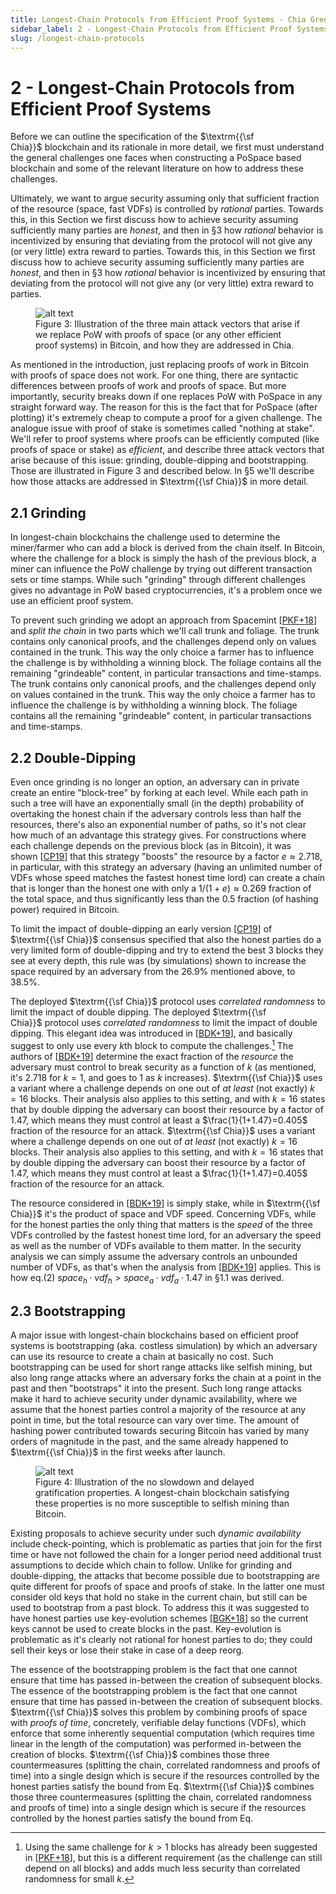 ```yaml
---
title: Longest-Chain Protocols from Efficient Proof Systems - Chia Green Paper
sidebar_label: 2 - Longest-Chain Protocols from Efficient Proof Systems
slug: /longest-chain-protocols
---
```


# 2 - Longest-Chain Protocols from Efficient Proof Systems

Before we can outline the specification of the $\textrm{{\sf Chia}}$ blockchain and its rationale in more detail, we first must understand the general challenges one faces when constructing a PoSpace based blockchain and some of the relevant literature on how to address these challenges.

Ultimately, we want to argue security assuming only that sufficient fraction of the resource (space, fast VDFs) is controlled by _rational_ parties. Towards this, in this Section we first discuss how to achieve security assuming sufficiently many parties are _honest_, and then in §3 how _rational_ behavior is incentivized by ensuring that deviating from the protocol will not give any (or very little) extra reward to parties. Towards this, in this Section we first discuss how to achieve security assuming sufficiently many parties are _honest_, and then in §3 how _rational_ behavior is incentivized by ensuring that deviating from the protocol will not give any (or very little) extra reward to parties.

<figure>
    <img src="/img/green-paper/3Issues.png" alt="alt text" />
    <figcaption>Figure 3: Illustration of the three main attack vectors that arise if we replace PoW with proofs of space (or any other efficient proof systems) in Bitcoin, and how they are addressed in Chia.</figcaption>
</figure>

As mentioned in the introduction, just replacing proofs of work in Bitcoin with proofs of space does not work. For one thing, there are syntactic differences between proofs of work and proofs of space. But more importantly, security breaks down if one replaces PoW with PoSpace in any straight forward way. The reason for this is the fact that for PoSpace (after plotting) it's extremely cheap to compute a proof for a given challenge. The analogue issue with proof of stake is sometimes called "nothing at stake". We'll refer to proof systems where proofs can be efficiently computed (like proofs of space or stake) as _efficient_, and describe three attack vectors that arise because of this issue: grinding, double-dipping and bootstrapping. Those are illustrated in Figure 3 and described below. In §5 we'll describe how those attacks are addressed in $\textrm{{\sf Chia}}$ in more detail.

## 2.1 Grinding

In longest-chain blockchains the challenge used to determine the miner/farmer who can add a block is derived from the chain itself. In Bitcoin, where the challenge for a block is simply the hash of the previous block, a miner can influence the PoW challenge by trying out different transaction sets or time stamps. While such "grinding" through different challenges gives no advantage in PoW based cryptocurrencies, it's a problem once we use an efficient proof system.

To prevent such grinding we adopt an approach from Spacemint [<a href="/green-paper-references/#PKF18">PKF+18</a>] and _split the chain_ in two parts which we'll call trunk and foliage. The trunk contains only canonical proofs, and the challenges depend only on values contained in the trunk. This way the only choice a farmer has to influence the challenge is by withholding a winning block. The foliage contains all the remaining "grindeable" content, in particular transactions and time-stamps. The trunk contains only canonical proofs, and the challenges depend only on values contained in the trunk. This way the only choice a farmer has to influence the challenge is by withholding a winning block. The foliage contains all the remaining "grindeable" content, in particular transactions and time-stamps.

## 2.2 Double-Dipping

Even once grinding is no longer an option, an adversary can in private create an entire "block-tree" by forking at each level. While each path in such a tree will have an exponentially small (in the depth) probability of overtaking the honest chain if the adversary controls less than half the resources, there's also an exponential number of paths, so it's not clear how much of an advantage this strategy gives. For constructions where each challenge depends on the previous block (as in Bitcoin), it was shown [<a href="/green-paper-references/#CP19">CP19</a>] that this strategy "boosts" the resource by a factor $e\approx 2.718$, in particular, with this strategy an adversary (having an unlimited number of VDFs whose speed matches the fastest honest time lord) can create a chain that is longer than the honest one with only a $1/(1+e)\approx 0.269$ fraction of the total space, and thus significantly less than the $0.5$ fraction (of hashing power) required in Bitcoin.

To limit the impact of double-dipping an early version [<a href="/green-paper-references/#CP19">CP19</a>] of $\textrm{{\sf Chia}}$ consensus specified that also the honest parties do a very limited form of double-dipping and try to extend the best $3$ blocks they see at every depth, this rule was (by simulations) shown to increase the space required by an adversary from the $26.9\%$ mentioned above, to $38.5\%$.

The deployed $\textrm{{\sf Chia}}$ protocol uses _correlated randomness_ to limit the impact of double dipping. The deployed $\textrm{{\sf Chia}}$ protocol uses _correlated randomness_ to limit the impact of double dipping. This elegant idea was introduced in [<a href="/green-paper-references/#BDK19">BDK+19</a>], and basically suggest to only use every $k$th block to compute the challenges.[^1] The authors of [<a href="/green-paper-references/#BDK19">BDK+19</a>] determine the exact fraction of the _resource_ the adversary must control to break security as a function of $k$ (as mentioned, it's $2.718$ for $k=1$, and goes to $1$ as $k$ increases). $\textrm{{\sf Chia}}$ uses a variant where a challenge depends on one out of _at least_ (not exactly) $k=16$ blocks. Their analysis also applies to this setting, and with $k=16$ states that by double dipping the adversary can boost their resource by a factor of $1.47$, which means they must control at least a $\frac{1}{1+1.47}=0.405$ fraction of the resource for an attack. $\textrm{{\sf Chia}}$ uses a variant where a challenge depends on one out of _at least_ (not exactly) $k=16$ blocks. Their analysis also applies to this setting, and with $k=16$ states that by double dipping the adversary can boost their resource by a factor of $1.47$, which means they must control at least a $\frac{1}{1+1.47}=0.405$ fraction of the resource for an attack.

The resource considered in [<a href="/green-paper-references/#BDK19">BDK+19</a>] is simply stake, while in $\textrm{{\sf Chia}}$ it's the product of space and VDF speed. Concerning VDFs, while for the honest parties the only thing that matters is the _speed_ of the three VDFs controlled by the fastest honest time lord, for an adversary the speed as well as the number of VDFs available to them matter. In the security analysis we can simply assume the adversary controls an unbounded number of VDFs, as that's when the analysis from [<a href="/green-paper-references/#BDK19">BDK+19</a>] applies. This is how eq.(2) $space_h\cdot vdf_h > space_a \cdot vdf_a \cdot 1.47$ in §1.1 was derived.

## 2.3 Bootstrapping

A major issue with longest-chain blockchains based on efficient proof systems is bootstrapping (aka. costless simulation) by which an adversary can use its resource to create a chain at basically no cost. Such bootstrapping can be used for short range attacks like selfish mining, but also long range attacks where an adversary forks the chain at a point in the past and then "bootstraps" it into the present. Such long range attacks make it hard to achieve security under dynamic availability, where we assume that the honest parties control a majority of the resource at any point in time, but the total resource can vary over time. The amount of hashing power contributed towards securing Bitcoin has varied by many orders of magnitude in the past, and the same already happened to $\textrm{{\sf Chia}}$ in the first weeks after launch.

<figure>
    <img src="/img/green-paper/delayed-gratification.png" alt="alt text" />
    <figcaption>Figure 4: Illustration of the no slowdown and delayed gratification properties. A longest-chain blockchain satisfying these properties is no more susceptible to selfish mining than Bitcoin.</figcaption>
</figure>

Existing proposals to achieve security under such _dynamic availability_ include check-pointing, which is problematic as parties that join for the first time or have not followed the chain for a longer period need additional trust assumptions to decide which chain to follow. Unlike for grinding and double-dipping, the attacks that become possible due to bootstrapping are quite different for proofs of space and proofs of stake. In the latter one must consider old keys that hold no stake in the current chain, but still can be used to bootstrap from a past block. To address this it was suggested to have honest parties use key-evolution schemes [<a href="/green-paper-references/#BGK18">BGK+18</a>] so the current keys cannot be used to create blocks in the past. Key-evolution is problematic as it's clearly not rational for honest parties to do; they could sell their keys or lose their stake in case of a deep reorg.

The essence of the bootstrapping problem is the fact that one cannot ensure that time has passed in-between the creation of subsequent blocks. The essence of the bootstrapping problem is the fact that one cannot ensure that time has passed in-between the creation of subsequent blocks. $\textrm{{\sf Chia}}$ solves this problem by combining proofs of space with _proofs of time_, concretely, verifiable delay functions (VDFs), which enforce that some inherently sequential computation (which requires time linear in the length of the computation) was performed in-between the creation of blocks. $\textrm{{\sf Chia}}$ combines those three countermeasures (splitting the chain, correlated randomness and proofs of time) into a single design which is secure if the resources controlled by the honest parties satisfy the bound from Eq. $\textrm{{\sf Chia}}$ combines those three countermeasures (splitting the chain, correlated randomness and proofs of time) into a single design which is secure if the resources controlled by the honest parties satisfy the bound from Eq.

[^1]: Using the same challenge for $k>1$ blocks has already been suggested in [<a href="/green-paper-references/#PKF18">PKF+18</a>], but this is a different requirement (as the challenge can still depend on all blocks) and adds much less security than correlated randomness for small $k$.
